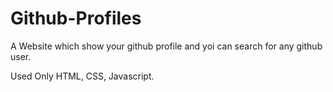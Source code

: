 # Github-Profiles

A Website which show your github profile and yoi can search for any github user.

Used Only HTML, CSS, Javascript.
